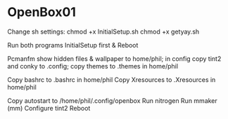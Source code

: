 # OpenBox01
Change sh settings:
chmod +x InitialSetup.sh
chmod +x getyay.sh

Run both programs InitialSetup first & Reboot

Pcmanfm show hidden files & wallpaper to home/phil; in config copy tint2 and conky to .config; copy themes to .themes in home/phil

Copy bashrc to .bashrc in home/phil Copy Xresources to .Xresources in home/phil

Copy autostart to /home/phil/.config/openbox
Run nitrogen
Run mmaker (mm)
Configure tint2
Reboot


